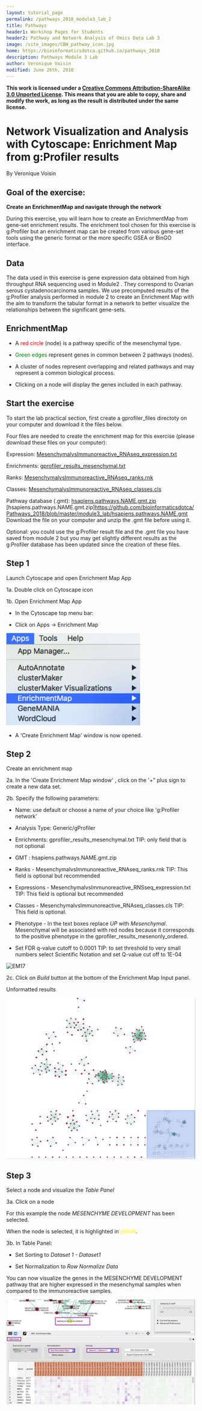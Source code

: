 ```yaml
---
layout: tutorial_page
permalink: /pathways_2018_module3_lab_2
title: Pathways
header1: Workshop Pages for Students
header2: Pathway and Network Analysis of Omics Data Lab 3
image: /site_images/CBW_pathway_icon.jpg
home: https://bioinformaticsdotca.github.io/pathways_2018
description: Pathways Module 3 Lab
author: Veronique Voisin
modified: June 26th, 2018
---
```


**This work is licensed under a [Creative Commons Attribution-ShareAlike 3.0 Unported License](http://creativecommons.org/licenses/by-sa/3.0/deed.en_US). This means that you are able to copy, share and modify the work, as long as the result is distributed under the same license.**

# Network Visualization and Analysis with Cytoscape: Enrichment Map from g:Profiler results

By Veronique Voisin

## Goal of the exercise:

**Create an EnrichmentMap and navigate through the network**

During this exercise, you will learn how to create an EnrichmentMap from gene-set enrichment results. The enrichment tool chosen for this exercise is g:Profiler but an enrichment map can be created from various gene-set tools using the generic format or the more specific GSEA or BinGO interface.

## Data

The data used in this exercise is gene expression data obtained from high throughput RNA sequencing used in Module2 . They correspond to Ovarian serous cystadenocarcinoma samples. We use precomputed results of the g:Profiler analysis performed in module 2 to create an Enrichment Map with the aim to transform the tabular format in a network to better visualize the relationships between the significant gene-sets. 

## EnrichmentMap

*	A <font color="red">red circle</font> (node) is a pathway specific of the mesenchymal type.

*	<font color="green">Green edges</font> represent genes in common between 2 pathways (nodes).

*	A cluster of nodes represent overlapping and related pathways and may represent a common biological process.

*	Clicking on a node will display the genes included in each pathway.


## Start the exercise

To start the lab practical section, first create a gprofiler_files directoty on your computer and download it the files below.

Four files are needed to create the enrichment map for this exercise (please download these files on your computer):

Expression: [MesenchymalvsImmunoreactive_RNAseq_expression.txt](https://github.com/bioinformatics-ca/bioinformatics-ca.github.io/raw/master/2016_workshops/pathways/module3_lab/EM_gProfiler_data/MesenchymalvsImmunoreactive_RNAseq_expression.txt)

Enrichments: [gprofiler_results_mesenchymal.txt](https://github.com/bioinformatics-ca/bioinformatics-ca.github.io/raw/master/2016_workshops/pathways/module3_lab/EM_gProfiler_data/gprofiler_results_mesenchymal.txt)

Ranks: [MesenchymalvsImmunoreactive_RNAseq_ranks.rnk](https://github.com/bioinformatics-ca/bioinformatics-ca.github.io/raw/master/2016_workshops/pathways/module3_lab/EM_gProfiler_data/MesenchymalvsImmunoreactive_RNAseq_ranks.rnk)

Classes: [MesenchymalvsImmunoreactive_RNAseq_classes.cls](https://github.com/bioinformatics-ca/bioinformatics-ca.github.io/raw/master/2016_workshops/pathways/module3_lab/EM_gProfiler_data/MesenchymalvsImmunoreactive_RNAseq_classes.cls)

Pathway database (.gmt): [hsapiens.pathways.NAME.gmt.zip](https://github.com/bioinformaticsdotca/Pathways_2017/blob/master/module3_lab/EM_gProfiler_data/hsapiens.pathways.NAME.gmt.zip)
[hsapiens.pathways.NAME.gmt.zip]https://github.com/bioinformaticsdotca/Pathways_2018/blob/master/module3_lab/hsapiens.pathways.NAME.gmt
Download the file on your computer and unzip the .gmt file before using it. 

Optional: you could use the g:Profiler result file and the .gmt file you have saved from module 2 but you may get slightly different results as the g:Profiler database has been updated since the creation of these files.

## Step 1

Launch Cytoscape and open Enrichment Map App

1a. Double click on Cytoscape icon

1b. Open Enrichment Map App

*	In the Cytoscape top menu bar:

  *	Click on Apps -> Enrichment Map

<img src="https://github.com/bioinformaticsdotca/Pathways_2018/blob/master/module3_lab/img/EM1.png?raw=true"  />

 * A 'Create Enrichment Map' window is now opened.

## Step 2

Create an enrichment map

2a. In the 'Create Enrichment Map window' , click on the '+" plus sign to create a new data set.  

2b. Specify the following parameters:

*	Name: use default or choose a name of your choice like 'g:Profiler network'

* Analysis Type: Generic/gProfiler

* Enrichments: gprofiler_results_mesenchymal.txt TIP: only field that is not optional

*	GMT : hsapiens.pathways.NAME.gmt.zip

*	Ranks - MesenchymalvsImmunoreactive_RNAseq_ranks.rnk TIP: This field is optional but recommended

*	Expressions - MesenchymalvsImmunoreactive_RNSseq_expression.txt TIP: This field is optional but recommended
  
 *	Classes - MesenchymalvsImmunoreactive_RNAseq_classes.cls TIP: This field is optional.
 
 *	Phenotype - In the text boxes replace *UP* with *Mesenchymal*. Mesenchymal will be associated with red nodes because it corresponds to the positive phenotype in the gprofiler_results_mesenonly_ordered.

  *	Set FDR q-value cutoff to 0.0001 TIP: to set threshold to very small numbers select Scientific Notation and set Q-value cut off to 1E-04
 
![EM17](https://github.com/bioinformaticsdotca/Pathways_2017/blob/master/img/EM17.png?raw=true)
 
2c. Click on *Build* button at the bottom of the Enrichment Map Input panel.

Unformatted results

![EM18](https://github.com/bioinformaticsdotca/HT-Biology_2017/blob/master/Pathways/img/EM18v2.png?raw=true) 


## Step 3 

Select a node and visualize the *Table Panel*

3a. Click on a node

For this example the node *MESENCHYME DEVELOPMENT* has been selected.

When the node is selected, it is highlighted in <font color="yellow">yellow</font>.

3b. In Table Panel:

*	Set Sorting to *Dataset 1 - Dataset1*

*	Set Normalization to *Row Normalize Data*

You can now visualize the genes in the MESENCHYME DEVELOPMENT pathway that are higher expressed in the mesenchymal samples when compared to the immunoreactive samples. 

<img src="https://github.com/bioinformaticsdotca/HT-Biology_2017/blob/master/Pathways/img/EM19.png?raw=true" alt="EM" width="750" />



